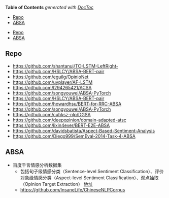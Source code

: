 <!-- START doctoc generated TOC please keep comment here to allow auto update -->
<!-- DON'T EDIT THIS SECTION, INSTEAD RE-RUN doctoc TO UPDATE -->
**Table of Contents**  *generated with [DocToc](https://github.com/thlorenz/doctoc)*

- [Repo](#repo)
- [ABSA](#absa)

<!-- END doctoc generated TOC please keep comment here to allow auto update -->

<!-- TOC -->

- [Repo](#repo)
- [ABSA](#absa)

<!-- /TOC -->

## Repo

- https://github.com/shantanuj/TC-LSTM-LeftRight-
- https://github.com/HSLCY/ABSA-BERT-pair
- https://github.com/eguilg/OpinioNet
- https://github.com/uyplayer/AF-LSTM
- https://github.com/l294265421/ACSA
- https://github.com/songyouwei/ABSA-PyTorch
- https://github.com/HSLCY/ABSA-BERT-pair
- https://github.com/howardhsu/BERT-for-RRC-ABSA
- https://github.com/songyouwei/ABSA-PyTorch
- https://github.com/cuhksz-nlp/DGSA
- https://github.com/deepopinion/domain-adapted-atsc
- https://github.com/lixin4ever/BERT-E2E-ABSA
- https://github.com/davidsbatista/Aspect-Based-Sentiment-Analysis
- https://github.com/Diego999/SemEval-2014-Task-4-ABSA



## ABSA

- 百度千言情感分析数据集  
  - 包括句子级情感分类（Sentence-level Sentiment Classification）、评价对象级情感分类（Aspect-level Sentiment Classification）、观点抽取（Opinion Target Extraction）  [地址](https://aistudio.baidu.com/aistudio/competition/detail/50/?isFromLUGE=TRUE) 
  - https://github.com/InsaneLife/ChineseNLPCorpus


